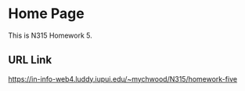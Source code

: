 # Home Page
This is N315 Homework 5.

## URL Link
https://in-info-web4.luddy.iupui.edu/~mychwood/N315/homework-five
